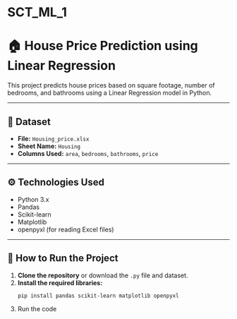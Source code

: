 # SCT_ML_1
# 🏠 House Price Prediction using Linear Regression

This project predicts house prices based on square footage, number of bedrooms, and bathrooms using a Linear Regression model in Python.

---

## 📂 Dataset

- **File:** `Housing_price.xlsx`
- **Sheet Name:** `Housing`
- **Columns Used:** `area`, `bedrooms`, `bathrooms`, `price`

---

## ⚙️ Technologies Used

- Python 3.x
- Pandas
- Scikit-learn
- Matplotlib
- openpyxl (for reading Excel files)

---

## 🚀 How to Run the Project

1. **Clone the repository** or download the `.py` file and dataset.
2. **Install the required libraries:**
   ```bash
   pip install pandas scikit-learn matplotlib openpyxl
3. Run the code
